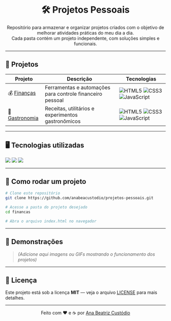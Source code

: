 <h1 align="center">🛠 Projetos Pessoais</h1>

<p align="center">
  Repositório para armazenar e organizar projetos criados com o objetivo de melhorar atividades práticas do meu dia a dia.<br>
  Cada pasta contém um projeto independente, com soluções simples e funcionais.
</p>

---

## 📂 Projetos

| Projeto | Descrição | Tecnologias |
|---------|-----------|-------------|
| 💰 [Finanças](financas/) | Ferramentas e automações para controle financeiro pessoal | ![HTML5](https://img.shields.io/badge/-HTML5-E34F26?logo=html5&logoColor=white) ![CSS3](https://img.shields.io/badge/-CSS3-1572B6?logo=css3&logoColor=white) ![JavaScript](https://img.shields.io/badge/-JavaScript-F7DF1E?logo=javascript&logoColor=black) |
| 🍳 [Gastronomia](gastronomia/) | Receitas, utilitários e experimentos gastronômicos | ![HTML5](https://img.shields.io/badge/-HTML5-E34F26?logo=html5&logoColor=white) ![CSS3](https://img.shields.io/badge/-CSS3-1572B6?logo=css3&logoColor=white) ![JavaScript](https://img.shields.io/badge/-JavaScript-F7DF1E?logo=javascript&logoColor=black) |

---

## 🖥 Tecnologias utilizadas
<p>
  <img src="https://img.shields.io/badge/HTML5-E34F26?style=for-the-badge&logo=html5&logoColor=white"/>
  <img src="https://img.shields.io/badge/CSS3-1572B6?style=for-the-badge&logo=css3&logoColor=white"/>
  <img src="https://img.shields.io/badge/JavaScript-F7DF1E?style=for-the-badge&logo=javascript&logoColor=black"/>
</p>

---

## 🚀 Como rodar um projeto

```bash
# Clone este repositório
git clone https://github.com/anabeacustodio/projetos-pessoais.git

# Acesse a pasta do projeto desejado
cd financas

# Abra o arquivo index.html no navegador
```

---

## 📸 Demonstrações
> *(Adicione aqui imagens ou GIFs mostrando o funcionamento dos projetos)*

---

## 📄 Licença
Este projeto está sob a licença **MIT** — veja o arquivo [LICENSE](LICENSE) para mais detalhes.

---

<p align="center">Feito com ❤️ e ☕ por <a href="https://github.com/anabeacustodio">Ana Beatriz Custódio</a></p>
